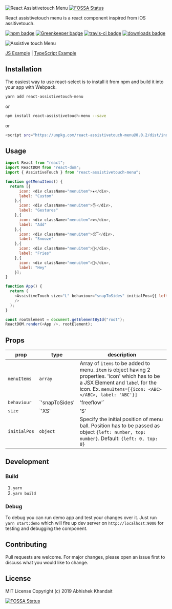![React Assistivetouch Menu](https://i.imgur.com/vOWvq0q.png)
[![FOSSA Status](https://app.fossa.io/api/projects/git%2Bgithub.com%2Fabhishekkhandait%2Freact-assistivetouch-menu.svg?type=shield)](https://app.fossa.io/projects/git%2Bgithub.com%2Fabhishekkhandait%2Freact-assistivetouch-menu?ref=badge_shield)

React assistivetouch menu is a react component inspired from iOS assitivetouch.

[![npm badge](https://img.shields.io/npm/v/react-assistivetouch-menu.svg?style=flat-square&logo=npm)](https://www.npmjs.com/package/react-assistivetouch-menu) [![Greenkeeper badge](https://badges.greenkeeper.io/abhishekkhandait/react-assistivetouch-menu.svg?style=flat-square)](https://greenkeeper.io/) [![travis-ci badge](https://img.shields.io/travis/abhishekkhandait/react-assistivetouch-menu/master.svg?style=flat-square&logo=travis)](https://travis-ci.org/abhishekkhandait/react-assistivetouch-menu) [![downloads badge](https://img.shields.io/npm/dt/react-assistivetouch-menu.svg?style=flat-square)]([https://www.npmjs.com/package/react-assistivetouch-menu)

![Assistive touch Menu](https://i.imgur.com/4ZCdLnT.gif)

[JS Example](https://codesandbox.io/s/epic-merkle-964y1) | [TypeScript Example](https://codesandbox.io/s/modest-surf-glql8)

## Installation

The easiest way to use react-select is to install it from npm and build it into your app with Webpack.

```bash
yarn add react-assistivetouch-menu
```
or
```bash
npm install react-assistivetouch-menu --save
```
or
```bash
<script src="https://unpkg.com/react-assistivetouch-menu@0.0.2/dist/index.js"></script>
```

## Usage

```javascript
import React from "react";
import ReactDOM from "react-dom";
import { AssistiveTouch } from "react-assistivetouch-menu";

function getMenuItems() {
  return [{
      icon: <div className="menuitem">★</div>,
      label: "Custom"
    },{
      icon: <div className="menuitem">🖐</div>,
      label: "Gestures"
    },{
      icon: <div className="menuitem">⊕</div>,
      label: "Add"
    },{
      icon: <div className="menuitem">😴</div>,
      label: "Snooze"
    },{
      icon: <div className="menuitem">🍟</div>,
      label: "Fries"
    },{
      icon: <div className="menuitem">🙋</div>,
      label: "Hey"
    }];
}

function App() {
  return (
    <AssistiveTouch size="L" behaviour="snapToSides" initialPos={{ left: 0, top: 200 }} menuItems={getMenuItems()}
    />
  );
}

const rootElement = document.getElementById("root");
ReactDOM.render(<App />, rootElement);
```
## Props

| prop                         | type      | description                                                                                                                                    |
| ---------------------------- | --------- | ---------------------------------------------------------------------------------------------------------------------------------------------- |
| `menuItems`                   | `array`    | Array of `items` to be added to menu. `item` is object having 2 properties. 'icon' which has to be a JSX Element and `label` for the icon. Ex. `menuItems=[{icon: <ABC></ABC>, label: 'ABC'}]`                                                                           |
| `behaviour`                    | `'snapToSides' | 'freeflow'`  | specify the behaviour of assistive touch menu ball. Default: `snapToSides`                                                                                        |
| `size`                    | `'XS' | 'S' | 'M' | 'L' | 'XL'`  | Specify the size of menu. Default: `M`                                                                                                   |
| `initialPos`             | `object`    | Specify the initial position of menu ball. Position has to be passed as object `{left: number, top: number}`. Default: `{left: 0, top: 0}` |


## Development

### Build
1. `yarn`
2. `yarn build`
 ### Debug
 To debug you can run demo app and test your changes over it. Just run `yarn start:demo` which will fire up dev server on `http://localhost:9000`  for testing and debugging the component.

## Contributing

Pull requests are welcome. For major changes, please open an issue first to discuss what you would like to change.

## License

MIT License
Copyright (c) 2019 Abhishek Khandait

[![FOSSA Status](https://app.fossa.io/api/projects/git%2Bgithub.com%2Fabhishekkhandait%2Freact-assistivetouch-menu.svg?type=large)](https://app.fossa.io/projects/git%2Bgithub.com%2Fabhishekkhandait%2Freact-assistivetouch-menu?ref=badge_large)
